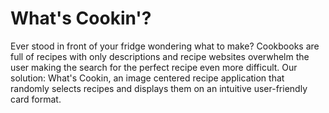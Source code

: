 # What's Cookin'?
Ever stood in front of your fridge wondering what to make? Cookbooks are full of recipes with only descriptions and recipe websites overwhelm the user making the search for the perfect recipe even more difficult. Our solution: What's Cookin, an image centered recipe application that randomly selects recipes and displays them on an intuitive user-friendly card format.

